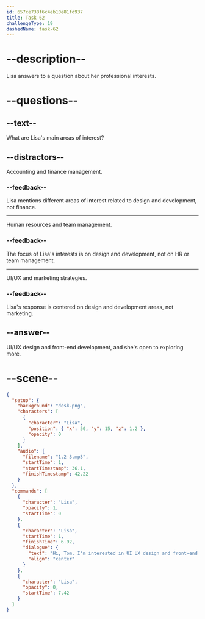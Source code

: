 ```yaml
---
id: 657ce738f6c4eb10e81fd937
title: Task 62
challengeType: 19
dashedName: task-62
---
```


<!--
AUDIO REFERENCE:
Lisa: Hi, Tom. I'm interested in UI/UX design and front-end development, but I'm open to exploring more.
-->

# --description--

Lisa answers to a question about her professional interests.

# --questions--

## --text--

What are Lisa's main areas of interest?

## --distractors--

Accounting and finance management.

### --feedback--

Lisa mentions different areas of interest related to design and development, not finance.

---

Human resources and team management.

### --feedback--

The focus of Lisa's interests is on design and development, not on HR or team management.

---

UI/UX and marketing strategies.

### --feedback--

Lisa's response is centered on design and development areas, not marketing.

## --answer--

UI/UX design and front-end development, and she's open to exploring more.

# --scene--

```json
{
  "setup": {
    "background": "desk.png",
    "characters": [
      {
        "character": "Lisa",
        "position": { "x": 50, "y": 15, "z": 1.2 },
        "opacity": 0
      }
    ],
    "audio": {
      "filename": "1.2-3.mp3",
      "startTime": 1,
      "startTimestamp": 36.1,
      "finishTimestamp": 42.22
    }
  },
  "commands": [
    {
      "character": "Lisa",
      "opacity": 1,
      "startTime": 0
    },
    {
      "character": "Lisa",
      "startTime": 1,
      "finishTime": 6.92,
      "dialogue": {
        "text": "Hi, Tom. I'm interested in UI UX design and front-end development, but I'm open to exploring more.",
        "align": "center"
      }
    },
    {
      "character": "Lisa",
      "opacity": 0,
      "startTime": 7.42
    }
  ]
}
```

